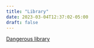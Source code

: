 ```yaml
---
title: "Library"
date: 2023-03-04T12:37:02-05:00
draft: false
---
```


[Dangerous library](https://dangerous-reads.notion.site/743809fce28b48ebbb9df51460960abe?v=6dd3cada3b694211a18a1994dfc14e12)